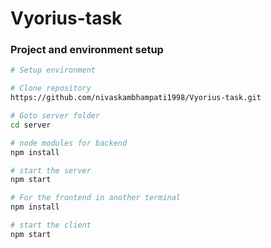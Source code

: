 # Vyorius-task

### Project and environment setup

```bash
# Setup environment

# Clone repository
https://github.com/nivaskambhampati1998/Vyorius-task.git

# Goto server folder
cd server

# node modules for backend
npm install

# start the server
npm start

# For the frontend in another terminal
npm install

# start the client
npm start
```
